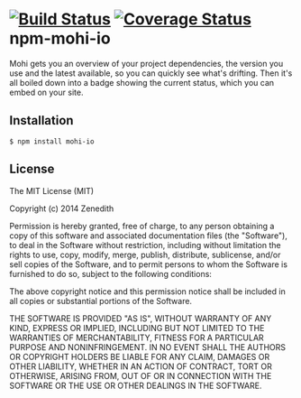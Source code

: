 [![Build Status](https://travis-ci.org/mohi-io/npm-mohi-io.svg?branch=project-refactor-with-tests)](https://travis-ci.org/mohi-io/npm-mohi-io)
[![Coverage Status](https://coveralls.io/repos/mohi-io/npm-mohi-io/badge.png)](https://coveralls.io/r/mohi-io/npm-mohi-io)
npm-mohi-io
===========

 Mohi gets you an overview of your project dependencies, the version you use and the latest available, so you can quickly see what's drifting. Then it's all boiled down into a badge showing the current status, which you can embed on your site.

## Installation

    $ npm install mohi-io

## License
The MIT License (MIT)

Copyright (c) 2014 Zenedith

Permission is hereby granted, free of charge, to any person obtaining a copy
of this software and associated documentation files (the "Software"), to deal
in the Software without restriction, including without limitation the rights
to use, copy, modify, merge, publish, distribute, sublicense, and/or sell
copies of the Software, and to permit persons to whom the Software is
furnished to do so, subject to the following conditions:

The above copyright notice and this permission notice shall be included in all
copies or substantial portions of the Software.

THE SOFTWARE IS PROVIDED "AS IS", WITHOUT WARRANTY OF ANY KIND, EXPRESS OR
IMPLIED, INCLUDING BUT NOT LIMITED TO THE WARRANTIES OF MERCHANTABILITY,
FITNESS FOR A PARTICULAR PURPOSE AND NONINFRINGEMENT. IN NO EVENT SHALL THE
AUTHORS OR COPYRIGHT HOLDERS BE LIABLE FOR ANY CLAIM, DAMAGES OR OTHER
LIABILITY, WHETHER IN AN ACTION OF CONTRACT, TORT OR OTHERWISE, ARISING FROM,
OUT OF OR IN CONNECTION WITH THE SOFTWARE OR THE USE OR OTHER DEALINGS IN THE
SOFTWARE.